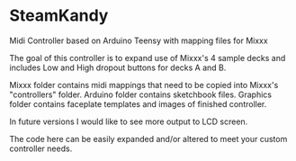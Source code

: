 SteamKandy
==========

Midi Controller based on Arduino Teensy with mapping files for Mixxx

The goal of this controller is to expand use of Mixxx's 4 sample decks and includes Low and High dropout buttons for decks A and B.

Mixxx folder contains midi mappings that need to be copied into Mixxx's "controllers" folder.
Arduino folder contains sketchbook files.
Graphics folder contains faceplate templates and images of finished controller.

In future versions I would like to see more output to LCD screen.

The code here can be easily expanded and/or altered to meet your custom controller needs.
